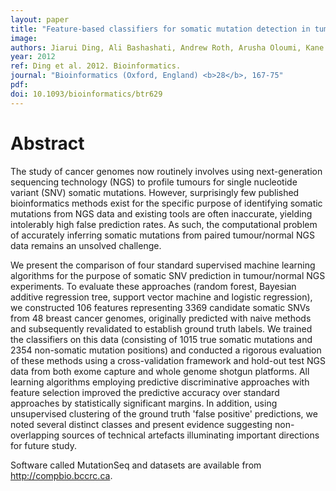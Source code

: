 ```yaml
---
layout: paper
title: "Feature-based classifiers for somatic mutation detection in tumour-normal paired sequencing data."
image: 
authors: Jiarui Ding, Ali Bashashati, Andrew Roth, Arusha Oloumi, Kane Tse, Thomas Zeng, Gholamreza Haffari, Martin Hirst, Marco A Marra, Anne Condon, Samuel Aparicio, Sohrab P Shah
year: 2012
ref: Ding et al. 2012. Bioinformatics.
journal: "Bioinformatics (Oxford, England) <b>28</b>, 167-75"
pdf: 
doi: 10.1093/bioinformatics/btr629
---
```


# Abstract

The study of cancer genomes now routinely involves using next-generation sequencing technology (NGS) to profile tumours for single nucleotide variant (SNV) somatic mutations. However, surprisingly few published bioinformatics methods exist for the specific purpose of identifying somatic mutations from NGS data and existing tools are often inaccurate, yielding intolerably high false prediction rates. As such, the computational problem of accurately inferring somatic mutations from paired tumour/normal NGS data remains an unsolved challenge.

We present the comparison of four standard supervised machine learning algorithms for the purpose of somatic SNV prediction in tumour/normal NGS experiments. To evaluate these approaches (random forest, Bayesian additive regression tree, support vector machine and logistic regression), we constructed 106 features representing 3369 candidate somatic SNVs from 48 breast cancer genomes, originally predicted with naive methods and subsequently revalidated to establish ground truth labels. We trained the classifiers on this data (consisting of 1015 true somatic mutations and 2354 non-somatic mutation positions) and conducted a rigorous evaluation of these methods using a cross-validation framework and hold-out test NGS data from both exome capture and whole genome shotgun platforms. All learning algorithms employing predictive discriminative approaches with feature selection improved the predictive accuracy over standard approaches by statistically significant margins. In addition, using unsupervised clustering of the ground truth 'false positive' predictions, we noted several distinct classes and present evidence suggesting non-overlapping sources of technical artefacts illuminating important directions for future study.

Software called MutationSeq and datasets are available from http://compbio.bccrc.ca.

